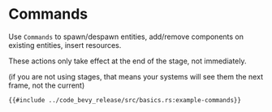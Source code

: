 # Commands

Use `Commands` to spawn/despawn entities, add/remove components on existing entities, insert resources.

These actions only take effect at the end of the stage, not immediately.

(if you are not using stages, that means your systems will see them the next frame, not the current)

```rust,no_run,noplayground
{{#include ../code_bevy_release/src/basics.rs:example-commands}}
```
